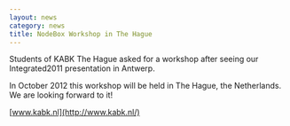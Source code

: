 ```yaml
---
layout: news
category: news
title: NodeBox Workshop in The Hague
---
```

Students of KABK The Hague asked for a workshop after seeing our Integrated2011 presentation in Antwerp.

In October 2012 this workshop will be held in The Hague, the Netherlands. We are looking forward to it!

[www.kabk.nl](http://www.kabk.nl/)